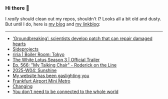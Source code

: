 ### Hi there 👋

I _really_ should clean out my repos, shouldn't I? Looks all a bit old and dusty. But until I do, here is [my blog](https://lostfocus.de/) and [my linkblog](https://dominikschwind.com/links):

--- 

<!-- POST-LIST:START -->
- [‘Groundbreaking’: scientists develop patch that can repair damaged hearts](https://www.theguardian.com/science/2025/jan/29/scientists-develop-patch-repair-damage-heart-failure)
- [Sideprojects](https://lostfocus.de/2025/01/28/sideprojects/)
- [riria | Boiler Room: Tokyo](https://www.youtube.com/watch?v=Fa8LQLy4C5A)
- [The White Lotus Season 3 | Official Trailer](https://www.youtube.com/watch?v=XwQRkOK5KC4)
- [Ep. 566: &quot;My Talking Chair&quot; - Roderick on the Line](https://www.merlinmann.com/roderick/ep-566-my-talking-chair.html)
- [2025-W04: Sunshine](https://lostfocus.de/2025/01/26/2025-w04-sunshine/)
- [My website has been gaslighting you](https://daverupert.com/2025/01/color-hue-rotating-gaslight/)
- [Frankfurt Airport Mini Metro](https://www.youtube.com/watch?v=ScLa2EZ1FIg)
- [Changing](https://adactio.com/journal/21656)
- [You don&#39;t need to be connected to the whole world](https://82mhz.net/posts/2025/01/you-dont-need-to-be-connected-to-the-whole-world/)
<!-- POST-LIST:END -->

<!--
**lostfocus/lostfocus** is a ✨ _special_ ✨ repository because its `README.md` (this file) appears on your GitHub profile.

Here are some ideas to get you started:

- 🔭 I’m currently working on ...
- 🌱 I’m currently learning ...
- 👯 I’m looking to collaborate on ...
- 🤔 I’m looking for help with ...
- 💬 Ask me about ...
- 📫 How to reach me: ...
- 😄 Pronouns: ...
- ⚡ Fun fact: ...
-->
